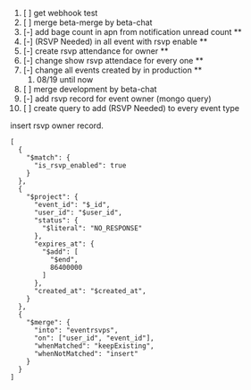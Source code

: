 1. [ ] get webhook test
2. [ ] merge beta-merge by beta-chat
3. [-] add bage count in apn from notification unread count **
4. [-] (RSVP Needed) in all event with rsvp enable **
5. [-] create rsvp attendance for owner **
6. [-] change show rsvp attendace for every one **
7. [-] change all events created by in production **
	1. 08/19 until now
8. [ ] merge development by beta-chat
9. [-] add rsvp record for event owner (mongo query)
10. [ ] create query to add (RSVP Needed) to every event type

insert rsvp owner record.
```
[
  {
    "$match": {
      "is_rsvp_enabled": true
    }
  },
  {
    "$project": {
      "event_id": "$_id",
      "user_id": "$user_id",
      "status": {
        "$literal": "NO_RESPONSE"
      },
      "expires_at": {
        "$add": [
          "$end",
          86400000
        ]
      },
      "created_at": "$created_at",
    }
  },
  {
    "$merge": {
      "into": "eventrsvps", 
      "on": ["user_id", "event_id"],
      "whenMatched": "keepExisting",
      "whenNotMatched": "insert"
    }
  }
]

```